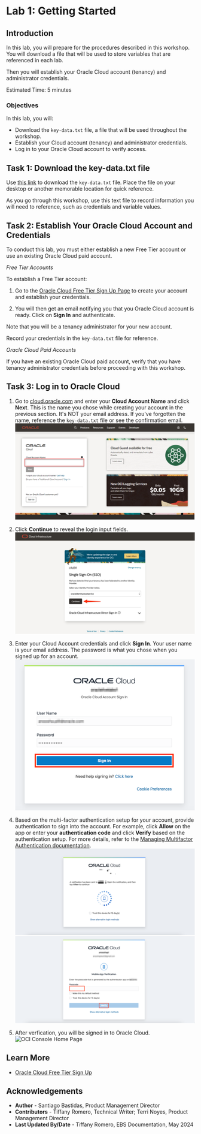 # Lab 1: Getting Started

## Introduction

In this lab, you will prepare for the procedures described in this workshop. You will download a file that will be used to store variables that are referenced in each lab. 

Then you will establish your Oracle Cloud account (tenancy) and administrator credentials.

Estimated Time: 5 minutes

### Objectives

In this lab, you will:
* Download the `key-data.txt` file, a file that will be used throughout the workshop. 
* Establish your Cloud account (tenancy) and administrator credentials.
* Log in to your Oracle Cloud account to verify access.

## Task 1: Download the key-data.txt file

Use [this link](./files/key-data.txt?download=1) to download the `key-data.txt` file. Place the file on your desktop or another memorable location for quick reference.

As you go through this workshop, use this text file to record information you will need to reference, such as credentials and variable values.

## Task 2: Establish Your Oracle Cloud Account and Credentials

To conduct this lab, you must either establish a new Free Tier account or use an existing Oracle Cloud paid account. 

*Free Tier Accounts*

To establish a Free Tier account:

1. Go to the [Oracle Cloud Free Tier Sign Up Page](https://signup.cloud.oracle.com/) to create your account and establish your credentials. 

2. You will then get an email notifying you that you Oracle Cloud account is ready. Click on **Sign In** and authenticate.

Note that you will be a tenancy administrator for your new account. 

Record your credentials in the `key-data.txt` file for reference.

*Oracle Cloud Paid Accounts*

If you have an existing Oracle Cloud paid account, verify that you have tenancy administrator credentials before proceeding with this workshop. 

## Task 3: Log in to Oracle Cloud

1. Go to [cloud.oracle.com](https://cloud.oracle.com) and enter your **Cloud Account Name** and click **Next**. This is the name you chose while creating your account in the previous section. It's NOT your email address. If you've forgotten the name, reference the `key-data.txt` file or see the confirmation email.
![Cloud Account Name](./images/cloud-oracle.png " ")

2. Click **Continue** to reveal the login input fields.
![Cloud Login Name](./images/cloud-login-tenant-single-sigon.png " ")
<!--Note: Check with Terri. Said that Click Continue to reveal the login input fields screenshot... don't need the second half of image -->

3. Enter your Cloud Account credentials and click **Sign In**. Your user name is your email address. The password is what you chose when you signed up for an account.
![Sign in](./images/oci-signin.png " ")

4. Based on the multi-factor authentication setup for your account, provide authentication to sign into the account. For example, click **Allow** on the app or enter your **authentication code** and click **Verify** based on the authentication setup. For more details, refer to the [Managing Multifactor Authentication documentation](https://docs.oracle.com/en-us/iaas/Content/Identity/Tasks/usingmfa.htm).
![Click Allow in the app](./images/sso-multi-factor-authentication.png " ")
![Enter authentication code and click Verify](./images/sso2-multi-factor-authentication.png " ")

5. After verfication, you will be signed in to Oracle Cloud.
![OCI Console Home Page](https://oracle-livelabs.github.io/common/images/console/home-page.png " ")

## Learn More

* [Oracle Cloud Free Tier Sign Up](https://signup.cloud.oracle.com/)

## Acknowledgements
* **Author** - Santiago Bastidas, Product Management Director
* **Contributors** -  Tiffany Romero, Technical Writer; Terri Noyes, Product Management Director
* **Last Updated By/Date** - Tiffany Romero, EBS Documentation, May 2024
